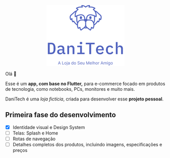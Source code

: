 <div align ='center'>
   
![DaniTech](Logo.png)

</div>

Olá :wave:

Esse é um **app, com base no Flutter,** para e-commerce focado em produtos de tecnologia, como notebooks, PCs, monitores e muito mais. 

DaniTech é uma *loja fictícia*, criada para desenvolver esse **projeto pessoal**. 

## Primeira fase do desenvolvimento

- [x] Identidade visual e Design System
- [ ] Telas: Splash e Home
- [ ] Rotas de navegação
- [ ] Detalhes completos dos produtos, incluindo imagens, especificações e preços
